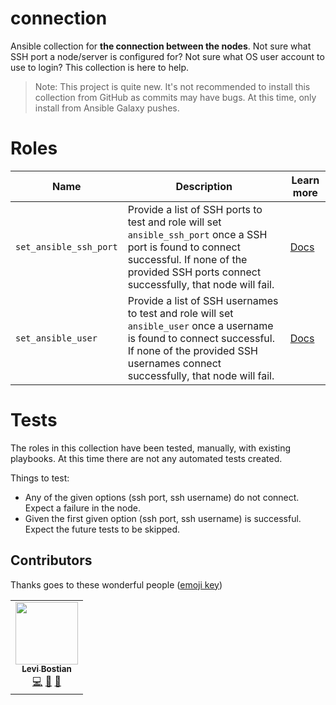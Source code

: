 # connection

Ansible collection for **the connection between the nodes**. Not sure what SSH port a node/server is configured for? Not sure what OS user account to use to login? This collection is here to help. 

> Note: This project is quite new. It's not recommended to install this collection from GitHub as commits may have bugs. At this time, only install from Ansible Galaxy pushes. 

# Roles

| Name | Description | Learn more |
| -------------- | ---- | -----| 
| `set_ansible_ssh_port` | Provide a list of SSH ports to test and role will set `ansible_ssh_port` once a SSH port is found to connect successful. If none of the provided SSH ports connect successfully, that node will fail. | [Docs](docs/set_ansible_ssh_port.md) | 
| `set_ansible_user` | Provide a list of SSH usernames to test and role will set `ansible_user` once a username is found to connect successful. If none of the provided SSH usernames connect successfully, that node will fail. | [Docs](docs/set_ansible_user.md) | 

# Tests

The roles in this collection have been tested, manually, with existing playbooks. At this time there are not any automated tests created. 

Things to test:
* Any of the given options (ssh port, ssh username) do not connect. Expect a failure in the node. 
* Given the first given option (ssh port, ssh username) is successful. Expect the future tests to be skipped. 

## Contributors

Thanks goes to these wonderful people ([emoji key](https://allcontributors.org/docs/en/emoji-key))

<!-- ALL-CONTRIBUTORS-LIST:START - Do not remove or modify this section -->
<!-- prettier-ignore-start -->
<!-- markdownlint-disable -->
<table>
  <tr>
    <td align="center"><a href="https://github.com/levibostian"><img src="https://avatars1.githubusercontent.com/u/2041082?v=4" width="100px;" alt=""/><br /><sub><b>Levi Bostian</b></sub></a><br /><a href="https://github.com/levibostian/ansible-collection-connection/commits?author=levibostian" title="Code">💻</a> <a href="https://github.com/levibostian/ansible-collection-connection/commits?author=levibostian" title="Documentation">📖</a> <a href="#maintenance-levibostian" title="Maintenance">🚧</a></td>
  </tr>
</table>

<!-- markdownlint-enable -->
<!-- prettier-ignore-end -->

<!-- ALL-CONTRIBUTORS-LIST:END -->